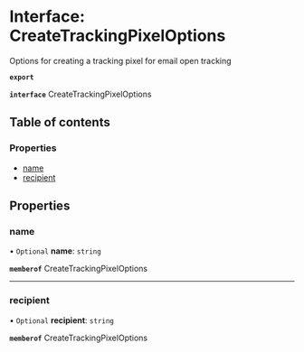 # Interface: CreateTrackingPixelOptions

Options for creating a tracking pixel for email open tracking

**`export`**

**`interface`** CreateTrackingPixelOptions

## Table of contents

### Properties

- [name](CreateTrackingPixelOptions.md#name)
- [recipient](CreateTrackingPixelOptions.md#recipient)

## Properties

### name

• `Optional` **name**: `string`

**`memberof`** CreateTrackingPixelOptions

___

### recipient

• `Optional` **recipient**: `string`

**`memberof`** CreateTrackingPixelOptions
